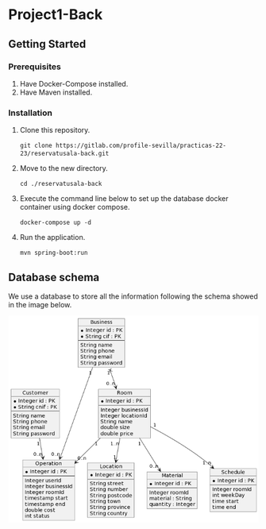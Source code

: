 # Project1-Back

## Getting Started

### Prerequisites
1. Have Docker-Compose installed.
2. Have Maven installed.

### Installation
1. Clone this repository.
   ```shell
   git clone https://gitlab.com/profile-sevilla/practicas-22-23/reservatusala-back.git
   ```
2. Move to the new directory.
   ```shell
   cd ./reservatusala-back
   ```
3. Execute the command line below to set up the database docker container using docker compose.
   ```shell
   docker-compose up -d
   ```
4. Run the application.
   ```shell
   mvn spring-boot:run
   ```
   
## Database schema
We use a database to store all the information following the schema showed in the image below.

![Database schema](DB-schema.png)

